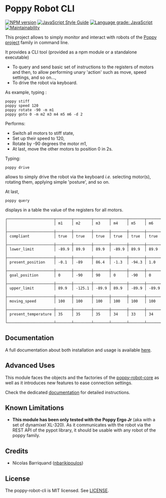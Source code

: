 # Poppy Robot CLI

[![NPM version][npm-image]][npm-url]
[![JavaScript Style Guide][standard-image]][standard-url]
[![Language grade: JavaScript][lgtm-image]][lgtm-url]
[![Maintainability][code-climate-image]][code-climate-url]

This project allows to simply monitor and interact with robots of the [Poppy project](https://www.poppy-project.org/en/) family in command line.

It provides a CLI tool (provided as a npm module or a standalone executable)
- To query and send basic set of instructions to the registers of motors and then, to allow performing unary 'action' such as move, speed settings, and so on...,
- To drive the robot via keyboard.


As example, typing :

```shell
poppy stiff
poppy speed 120
poppy rotate -90 -m m1
poppy goto 0 -m m2 m3 m4 m5 m6 -d 2
```

Performs:
- Switch all motors to stiff state,
- Set up their speed to 120,
- Rotate by -90 degrees the motor m1,
- At last, move the other motors to position 0 in 2s.

Typing:

```shell
poppy drive
```
allows to simply drive the robot via the keyboard _i.e._ selecting motor(s), rotating them, applying simple 'posture', and so on.


At last,

```shell
poppy query
```

displays in a table the value of the registers for all motors.

```shell
┌─────────────────────┬───────┬────────┬───────┬───────┬───────┬───────┐
│                     │ m1    │ m2     │ m3    │ m4    │ m5    │ m6    │
├─────────────────────┼───────┼────────┼───────┼───────┼───────┼───────┤
│ compliant           │ true  │ true   │ true  │ true  │ true  │ true  │
├─────────────────────┼───────┼────────┼───────┼───────┼───────┼───────┤
│ lower_limit         │ -89.9 │ 89.9   │ 89.9  │ -89.9 │ 89.9  │ 89.9  │
├─────────────────────┼───────┼────────┼───────┼───────┼───────┼───────┤
│ present_position    │ -0.1  │ -89    │ 86.4  │ -1.3  │ -94.3 │ 1.0   │
├─────────────────────┼───────┼────────┼───────┼───────┼───────┼───────┤
│ goal_position       │ 0     │ -90    │ 90    │ 0     │ -90   │ 0     │
├─────────────────────┼───────┼────────┼───────┼───────┼───────┼───────┤
│ upper_limit         │ 89.9  │ -125.1 │ -89.9 │ 89.9  │ -89.9 │ -89.9 │
├─────────────────────┼───────┼────────┼───────┼───────┼───────┼───────┤
│ moving_speed        │ 100   │ 100    │ 100   │ 100   │ 100   │ 100   │
├─────────────────────┼───────┼────────┼───────┼───────┼───────┼───────┤
│ present_temperature │ 35    │ 35     │ 35    │ 34    │ 33    │ 34    │
└─────────────────────┴───────┴────────┴───────┴───────┴───────┴───────┘
```

## Documentation

A full documentation about both installation and usage is available [here][docs]. 

## Advanced Uses

This module faces the objects and the factories of the [poppy-robot-core][core-link] as well as it introduces new features to ease connection settings.

Check the dedicated [documentation][docs-core] for detailed instructions.

## Known Limitations

- __This module has been only tested with the Poppy Ergo Jr__ (aka with a set of dynamixel XL-320). As it communicates with the robot via the REST API of the pypot library, it should be usable with any robot of the poppy family.


## Credits

- Nicolas Barriquand ([nbarikipoulos](https://github.com/nbarikipoulos))

## License

The poppy-robot-cli is MIT licensed. See [LICENSE](./LICENSE.md).

[docs]: https://nbarikipoulos.github.io/poppy-robot-cli
[docs-core]: https://nbarikipoulos.github.io/poppy-robot-cli/core

[core-link]: https://github.com/nbarikipoulos/poppy-robot-core#readme

[npm-url]: https://www.npmjs.com/package/poppy-robot-cli
[npm-image]: https://img.shields.io/npm/v/poppy-robot-cli.svg
[standard-url]: https://standardjs.com
[standard-image]: https://img.shields.io/badge/code_style-standard-brightgreen.svg

[lgtm-url]: https://lgtm.com/projects/g/nbarikipoulos/poppy-robot-cli
[lgtm-image]: https://img.shields.io/lgtm/grade/javascript/g/nbarikipoulos/poppy-robot-cli.svg?logo=lgtm&logoWidth=18
[code-climate-url]: https://codeclimate.com/github/nbarikipoulos/poppy-robot-cli/maintainability
[code-climate-image]: https://api.codeclimate.com/v1/badges/1e23c37d39d4bcf8d6ce/maintainability